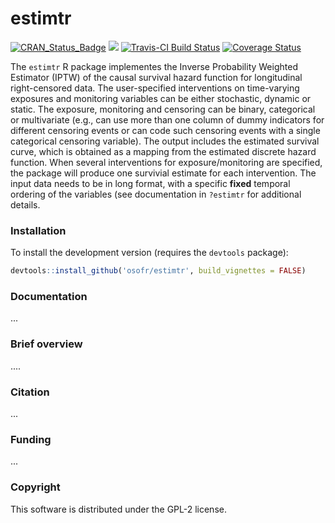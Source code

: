 estimtr
==========

[![CRAN_Status_Badge](http://www.r-pkg.org/badges/version/estimtr)](http://cran.r-project.org/package=estimtr)
[![](http://cranlogs.r-pkg.org/badges/estimtr)](http://cran.rstudio.com/web/packages/estimtr/index.html)
[![Travis-CI Build Status](https://travis-ci.org/osofr/estimtr.svg?branch=master)](https://travis-ci.org/osofr/estimtr)
[![Coverage Status](https://coveralls.io/repos/osofr/estimtr/badge.svg?branch=master&service=github)](https://coveralls.io/github/osofr/estimtr?branch=master)

The `estimtr` R package implementes the Inverse Probability Weighted Estimator (IPTW) of the causal survival hazard function for longitudinal right-censored data. The user-specified interventions on time-varying exposures and monitoring variables can be either stochastic, dynamic or static. The exposure, monitoring and censoring can be binary, categorical or multivariate (e.g., can use more than one column of dummy indicators for different censoring events or can code such censoring events with a single categorical censoring variable). The output includes the estimated survival curve, which is obtained as a mapping from the estimated discrete hazard function. When several interventions for exposure/monitoring are specified, the package will produce one survivial estimate for each intervention. The input data needs to be in long format, with a specific **fixed** temporal ordering of the variables (see documentation in `?estimtr` for additional details.

### Installation

<!-- To install the CRAN release version of `estimtr`: 

```R
install.packages('estimtr')
```
 -->

To install the development version (requires the `devtools` package):

```R
devtools::install_github('osofr/estimtr', build_vignettes = FALSE)
```

### Documentation

...
<!-- Once the package is installed, see the [vignette](http://cran.r-project.org/web/packages/estimtr/vignettes/estimtr_vignette.pdf), consult the internal package documentation and examples. 

* To see the vignette in R:

```R
vignette("estimtr_vignette", package="estimtr")
```

* To see all available package documentation:

```R
?estimtr
help(package = 'estimtr')
```

* To see the latest updates for the currently installed version of the package:

```r
news(package = "estimtr")
```
 -->

### Brief overview

....
<!-- Below is an example simulating data with 4 covariates specified by 4 structural equations (nodes). New equations are added by using successive calls to `+ node()` function and data are simulated by calling `sim` function:

```R
library(estimtr)
D <- DAG.empty() + 
  node("CVD", distr="rcategor.int", probs = c(0.5, 0.25, 0.25)) +
  node("A1C", distr="rnorm", mean = 5 + (CVD > 1)*10 + (CVD > 2)*5) +
  node("TI", distr="rbern", prob = plogis(-0.5 - 0.3*CVD + 0.2*A1C)) +
  node("Y", distr="rbern", prob = plogis(-3 + 1.2*TI + 0.1*CVD + 0.3*A1C))
D <- set.DAG(D)
dat <- sim(D,n=200)
```

To display the above SEM object as a directed acyclic graph:

```R
plotDAG(D)
```

To allow the above nodes `A1C`, `TI` and `Y` to change over time, for time points t = 0,...,7, and keeping `CVD` the same, simply add `t` argument to `node` function and use the square bracket `[...]` vector indexing to reference time-varying nodes inside the `node` function expressions:

```R
library(estimtr)
D <- DAG.empty() + 
  node("CVD", distr="rcategor.int", probs = c(0.5, 0.25, 0.25)) +
  node("A1C", t=0, distr="rnorm", mean=5 + (CVD > 1)*10 + (CVD > 2)*5) + 
  node("TI", t=0, distr="rbern", prob=plogis(-5 - 0.3*CVD + 0.5*A1C[t])) +

  node("A1C", t=1:7, distr="rnorm", mean=-TI[t-1]*10 + 5 + (CVD > 1)*10 + (CVD > 2)*5) +
  node("TI", t=1:7, distr="rbern", prob=plogis(-5 - 0.3*CVD + 0.5*A1C[t] + 1.5*TI[t-1])) +
  node("Y", t=0:7, distr="rbern", prob=plogis(-6 - 1.2*TI[t] + 0.1*CVD + 0.3*A1C[t]), EFU=TRUE)
D <- set.DAG(D)
dat.long <- sim(D,n=200)
```

The `+ action` function allows defining counterfactual data under various interventions (e.g., static, dynamic, deterministic, or stochastic), which can be then simulated by calling `sim` function. In particular, the interventions may represent exposures to treatment regimens, the occurrence or non-occurrence of right-censoring events, or of clinical monitoring events.

In addition, the functions `set.targetE`, `set.targetMSM` and `eval.target` provide tools for defining and computing a few selected features of the distribution of the counterfactual data that represent common causal quantities of interest, such as, treatment-specific means, the average treatment effects and coefficients from working marginal structural models. 
 -->

### Citation

...
<!-- To cite `estimtr` in publications, please use:
> Sofrygin O, van der Laan MJ, Neugebauer R (2015). *estimtr: Simulating Longitudinal Data with Causal Inference Applications.* R package version 0.1.
 -->

### Funding

...
<!-- The development of this package was partially funded through internal operational funds provided by the Kaiser Permanente Center for Effectiveness & Safety Research (CESR). This work was also partially supported through a Patient-Centered Outcomes Research Institute (PCORI) Award (ME-1403-12506) and an NIH grant (R01 AI074345-07).
 -->

### Copyright
This software is distributed under the GPL-2 license.
